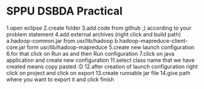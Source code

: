 # SPPU DSBDA Practical

1.open eclipse
2.create folder
3.add code from github ;) according to your problem statement
4.add external archives (right click and build path)
a.hadoop-common.jar from usr/lib/hadoop
b.hadoop-mapreduce-client-core.jar form usr/lib/hadoop-mapreduce
5.create new launch configuration
6.for that click on Run as and then Run configuration
7.click on java application and create new configuration
11.select class name that we have created means copy pasted :D
12.after creation of launch configuration right click on project and click on export
13.create runnable jar file
14.give path where you want to export it and click finish
